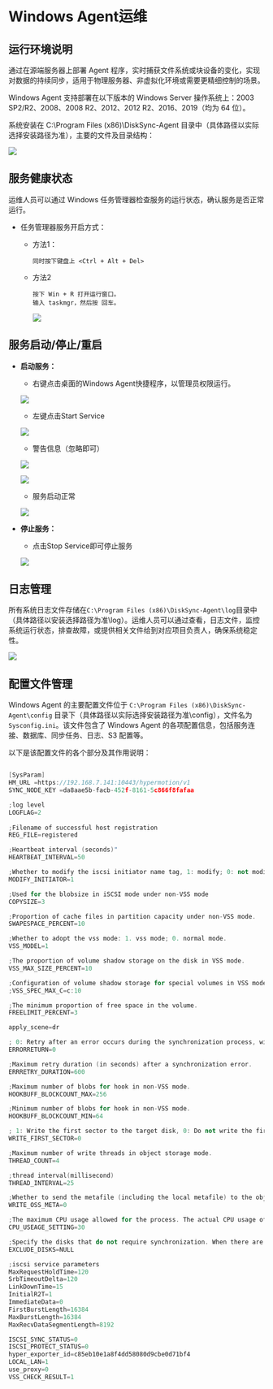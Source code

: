 # **Windows Agent运维**

## **运行环境说明**

通过在源端服务器上部署 Agent 程序，实时捕获文件系统或块设备的变化，实现对数据的持续同步，适用于物理服务器、非虚拟化环境或需要更精细控制的场景。

Windows Agent 支持部署在以下版本的 Windows Server 操作系统上：2003 SP2/R2、2008、2008 R2、2012、2012 R2、2016、2019（均为 64 位）。

系统安装在 C:\Program Files (x86)\DiskSync-Agent 目录中（具体路径以实际选择安装路径为准），主要的文件及目录结构：

![](./images/applicationversionnumber-windowsagentoperationandmaintenance-1.png)

## **服务健康状态**

运维人员可以通过 Windows 任务管理器检查服务的运行状态，确认服务是否正常运行。

* 任务管理器服务开启方式：

  * 方法1：

    ```plain&#x20;text
    同时按下键盘上 <Ctrl + Alt + Del>
    ```

  * 方法2

    ```plain&#x20;text
    按下 Win + R 打开运行窗口。
    输入 taskmgr，然后按 回车。
    ```

    ![](./images/applicationversionnumber-windowsagentoperationandmaintenance-2.png)

## **服务启动/停止/重启**

* **启动服务：**

  * 右键点击桌面的Windows Agent快捷程序，以管理员权限运行。

  ![](./images/applicationversionnumber-windowsagentoperationandmaintenance-3.png)

  * 左键点击Start Service

  ![](./images/applicationversionnumber-windowsagentoperationandmaintenance-4.png)

  * 警告信息（忽略即可）

  ![](./images/applicationversionnumber-windowsagentoperationandmaintenance-5.png)

  ![](./images/applicationversionnumber-windowsagentoperationandmaintenance-6.png)

  * 服务启动正常

  ![](./images/applicationversionnumber-windowsagentoperationandmaintenance-7.png)

* **停止服务：**

  * 点击Stop Service即可停止服务

  ![](./images/applicationversionnumber-windowsagentoperationandmaintenance-8.png)

## **日志管理**

所有系统日志文件存储在`C:\Program Files (x86)\DiskSync-Agent\log`目录中（具体路径以安装选择路径为准\log）。运维人员可以通过查看，日志文件，监控系统运行状态，排查故障，或提供相关文件给到对应项目负责人，确保系统稳定性。

![](./images/applicationversionnumber-windowsagentoperationandmaintenance-9.png)

## **配置文件管理**

Windows Agent 的主要配置文件位于 `C:\Program Files (x86)\DiskSync-Agent\config` 目录下（具体路径以实际选择安装路径为准\config），文件名为 `Sysconfig.ini`。该文件包含了 Windows Agent 的各项配置信息，包括服务连接、数据库、同步任务、日志、S3 配置等。

以下是该配置文件的各个部分及其作用说明：

```c++

[SysParam]
HM_URL =https://192.168.7.141:10443/hypermotion/v1
SYNC_NODE_KEY =da8aae5b-facb-452f-8161-5c866f8fafaa

;log level
LOGFLAG=2
                                        
;Filename of successful host registration
REG_FILE=registered        

;Heartbeat interval (seconds)"
HEARTBEAT_INTERVAL=50

;Whether to modify the iscsi initiator name tag, 1: modify; 0: not modify.
MODIFY_INITIATOR=1

;Used for the blobsize in iSCSI mode under non-VSS mode 
COPYSIZE=3

;Proportion of cache files in partition capacity under non-VSS mode. 
SWAPESPACE_PERCENT=10

;Whether to adopt the vss mode: 1. vss mode; 0. normal mode.
VSS_MODEL=1

;The proportion of volume shadow storage on the disk in VSS mode.
VSS_MAX_SIZE_PERCENT=10

;Configuration of volume shadow storage for special volumes in VSS mode, which can be configured for multiple volumes: size (G)
;VSS_SPEC_MAX_C=c:10

;The minimum proportion of free space in the volume.
FREELIMIT_PERCENT=3

apply_scene=dr

; 0: Retry after an error occurs during the synchronization process, with the retry time referring to ERRRETRY_DURATION; 1: Return an error immediately upon a synchronization error. 
ERRORRETURN=0

;Maximum retry duration (in seconds) after a synchronization error. 
ERRRETRY_DURATION=600

;Maximum number of blobs for hook in non-VSS mode. 
HOOKBUFF_BLOCKCOUNT_MAX=256

;Minimum number of blobs for hook in non-VSS mode. 
HOOKBUFF_BLOCKCOUNT_MIN=64

; 1: Write the first sector to the target disk, 0: Do not write the first sector to the target disk. 
WRITE_FIRST_SECTOR=0

;Maximum number of write threads in object storage mode. 
THREAD_COUNT=4

;thread interval(millisecond)
THREAD_INTERVAL=25

;Whether to send the metafile (including the local metafile) to the object storage. 
WRITE_OSS_META=0

;The maximum CPU usage allowed for the process. The actual CPU usage of the process may fluctuate up and down, and online update is supported. 
CPU_USEAGE_SETTING=30

;Specify the disks that do not require synchronization. When there are multiple disks, separate the disk numbers with commas. For example: EXCLUDE_DISKS=1,2. The default is EXCLUDE_DISKS=NULL, which synchronizes all disks.
EXCLUDE_DISKS=NULL

;iscsi service parameters
MaxRequestHoldTime=120
SrbTimeoutDelta=120
LinkDownTime=15
InitialR2T=1
ImmediateData=0
FirstBurstLength=16384
MaxBurstLength=16384
MaxRecvDataSegmentLength=8192

ISCSI_SYNC_STATUS=0
ISCSI_PROTECT_STATUS=0
hyper_exporter_id=c85eb10e1a8f4dd58080d9cbe0d71bf4
LOCAL_LAN=1
use_proxy=0
VSS_CHECK_RESULT=1
```